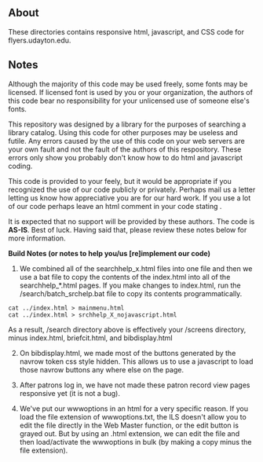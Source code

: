 <h2>About</h2>
<p>These directories contains responsive html, javascript, and CSS code for flyers.udayton.edu. </p>

<h2>Notes</h2>
Although the majority of this code may be used freely, some fonts may be licensed. If licensed font is used by you or your organization, the authors of this code bear no responsibility for your unlicensed use of someone else's fonts.

This repository was designed by a library for the purposes of searching a library catalog. Using this code for other purposes may be useless and futile. Any errors caused by the use of this code on your web servers are your own fault and not the fault of the authors of this respository. These errors only show you probably don't know how to do html and javascript coding. 

This code is provided to your feely, but it would be appropriate if you recognized the use of our code publicly or privately. Perhaps mail us a letter letting us know how appreciative you are for our hard work. If you use a lot of our code perhaps leave an html comment in your code stating <!--thanks to flyers.udayton.edu for use of their awesome code -->.

It is expected that no support will be provided by these authors. The code is <b>AS-IS</b>. Best of luck. Having said that, please review these notes below for more information.

<b>Build Notes (or notes to help you/us [re]implement our code)</b>

1. We combined all of the searchhelp_x.html files into one file and then we use a bat file to copy the contents of the index.html into all of the searchhelp_*.html pages. If you make changes to index.html, run the /search/batch_srchelp.bat file to copy its contents programmatically.
<pre><code>cat ../index.html > mainmenu.html
cat ../index.html > srchhelp_X_nojavascript.html
</pre></code>
As a result, /search directory above is effectively your /screens directory, minus index.html, briefcit.html, and bibdisplay.html

2. On bibdisplay.html, we made most of the buttons generated by the navrow token css style hidden. This allows us to use a javascript to load those navrow buttons any where else on the page.

3. After patrons log in, we have not made these patron record view pages responsive yet (it is not a bug).

4. We've put our wwwoptions in an html for a very specific reason. If you load the file extension of wwwoptions.txt, the ILS doesn't allow you to edit the file directly in the Web Master function, or the edit button is grayed out. But by using an .html extension, we can edit the file and then load/activate the wwwoptions in bulk (by making a copy minus the file extension).